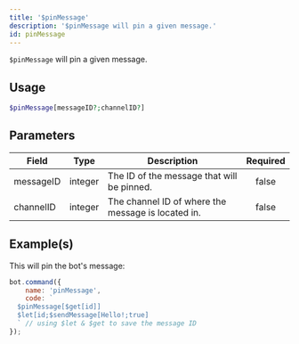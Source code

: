 ```yaml
---
title: '$pinMessage'
description: '$pinMessage will pin a given message.'
id: pinMessage
---
```


`$pinMessage` will pin a given message.

## Usage

```php
$pinMessage[messageID?;channelID?]
```

## Parameters

| Field     | Type    | Description                                        | Required |
| --------- | ------- | -------------------------------------------------- |:--------:|
| messageID | integer | The ID of the message that will be pinned.         |  false   |
| channelID | integer | The channel ID of where the message is located in. |  false   |

## Example(s)

This will pin the bot's message:

```javascript
bot.command({
    name: 'pinMessage',
    code: `
  $pinMessage[$get[id]]
  $let[id;$sendMessage[Hello!;true]
  ` // using $let & $get to save the message ID
});
```